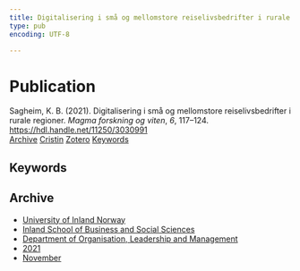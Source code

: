 ```yaml
---
title: Digitalisering i små og mellomstore reiselivsbedrifter i rurale regioner
type: pub
encoding: UTF-8

---
```

<h1>Publication</h1>
<article id="csl-bib-container-R4RRK7BB" class="csl-bib-container">
  <div class="csl-bib-body"> <div class="csl-entry">Sagheim, K. B. (2021). Digitalisering i små og mellomstore reiselivsbedrifter i rurale regioner. <i>Magma forskning og viten</i>, <i>6</i>, 117–124. <a href="https://hdl.handle.net/11250/3030991">https://hdl.handle.net/11250/3030991</a></div> </div>
  <div class="csl-bib-buttons">
    <a href="#taxonomy-article-R4RRK7BB" alt="archive" class="csl-bib-button">Archive</a>
    <a href="https://app.cristin.no/results/show.jsf?id=1955501" alt="Cristin" class="csl-bib-button">Cristin</a>
    <a href="http://zotero.org/groups/5881554/items/R4RRK7BB" alt="Zotero" class="csl-bib-button">Zotero</a>
    <a href="#keywords-article-R4RRK7BB" alt="keywords" class="csl-bib-button">Keywords</a>
  </div>
  <div id="csl-bib-meta-container-R4RRK7BB"></div>
</article>
<div id="csl-bib-meta-R4RRK7BB" class="csl-bib-meta">
  <article id="keywords-article-R4RRK7BB" class="keywords-article">
    <h1>Keywords</h1>
    
  </article>
  <article id="taxonomy-article-R4RRK7BB" class="taxonomy-article">
    <h1>Archive</h1>
    <ul>
      <li>
        <a href="/en/archive/?key=3DCRN523">University of Inland Norway</a>
      </li>
      <li>
        <a href="/en/archive/?key=DU8Q9LN9">Inland School of Business and Social Sciences</a>
      </li>
      <li>
        <a href="/en/archive/?key=4LUWR3ZM">Department of Organisation, Leadership and Management</a>
      </li>
      <li>
        <a href="/en/archive/?key=8VQBC64H">2021</a>
      </li>
      <li>
        <a href="/en/archive/?key=VNLRRZ6E">November</a>
      </li>
    </ul>
  </article>
</div>
